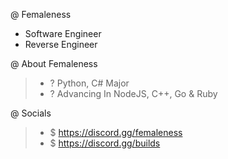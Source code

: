 @ Femaleness
- Software Engineer
- Reverse Engineer

@ About Femaleness
> - ? Python, C# Major
> - ? Advancing In NodeJS, C++, Go & Ruby

@ Socials
> - $ https://discord.gg/femaleness
> - $ https://discord.gg/builds
